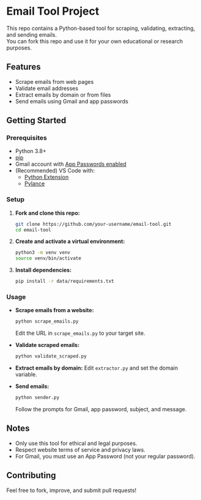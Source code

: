 # Email Tool Project

This repo contains a Python-based tool for scraping, validating, extracting, and sending emails.  
You can fork this repo and use it for your own educational or research purposes.

## Features

- Scrape emails from web pages
- Validate email addresses
- Extract emails by domain or from files
- Send emails using Gmail and app passwords

## Getting Started

### Prerequisites

- Python 3.8+
- [pip](https://pip.pypa.io/en/stable/installation/)
- Gmail account with [App Passwords enabled](https://support.google.com/accounts/answer/185833?hl=en)
- (Recommended) VS Code with:
  - [Python Extension](https://marketplace.visualstudio.com/items?itemName=ms-python.python)
  - [Pylance](https://marketplace.visualstudio.com/items?itemName=ms-python.vscode-pylance)

### Setup

1. **Fork and clone this repo:**
   ```sh
   git clone https://github.com/your-username/email-tool.git
   cd email-tool
   ```

2. **Create and activate a virtual environment:**
   ```sh
   python3 -m venv venv
   source venv/bin/activate
   ```

3. **Install dependencies:**
   ```sh
   pip install -r data/requirements.txt
   ```

### Usage

- **Scrape emails from a website:**
  ```sh
  python scrape_emails.py
  ```
  Edit the URL in `scrape_emails.py` to your target site.

- **Validate scraped emails:**
  ```sh
  python validate_scraped.py
  ```

- **Extract emails by domain:**
  Edit `extractor.py` and set the domain variable.

- **Send emails:**
  ```sh
  python sender.py
  ```
  Follow the prompts for Gmail, app password, subject, and message.

## Notes

- Only use this tool for ethical and legal purposes.
- Respect website terms of service and privacy laws.
- For Gmail, you must use an App Password (not your regular password).

## Contributing

Feel free to fork, improve, and submit pull requests!

